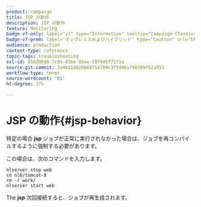 ```yaml
---
product: campaign
title: JSP の動作
description: JSP の動作
feature: Monitoring
badge-v7-only: label="v7" type="Informative" tooltip="Campaign Classicv7 にのみ適用"
badge-v7-prem: label="オンプレミスおよびハイブリッド" type="Caution" url="https://experienceleague.adobe.com/docs/campaign-classic/using/installing-campaign-classic/architecture-and-hosting-models/hosting-models-lp/hosting-models.html?lang=ja" tooltip="オンプレミスデプロイメントとハイブリッドデプロイメントにのみ適用されます"
audience: production
content-type: reference
topic-tags: troubleshooting
exl-id: 858d00d0-7c65-43be-8bae-f0f945f71f1a
source-git-commit: 3a9b21d626b60754789c3f594ba798309f62a553
workflow-type: tm+mt
source-wordcount: '61'
ht-degree: 37%

---
```


# JSP の動作{#jsp-behavior}



特定の場合 **jsp** ジョブが正常に実行されなかった場合は、ジョブを再コンパイルするように強制する必要があります。

この場合は、次のコマンドを入力します。

```
nlserver stop web
cd nl6/tomcat-8
rm -r work/
nlserver start web
```

The **jsp** 次回接続すると、ジョブが再生成されます。

